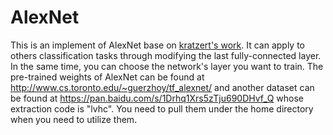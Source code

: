 # AlexNet
This is an implement of AlexNet base on [kratzert's work](https://github.com/kratzert/finetune_alexnet_with_tensorflow).
It can apply to others classification tasks through modifying the last fully-connected layer. In the same time, you can choose the network's layer you want to train. The pre-trained weights of AlexNet can be found at <http://www.cs.toronto.edu/~guerzhoy/tf_alexnet/> and another dataset can be found at <https://pan.baidu.com/s/1Drhq1Xrs5zTju690DHvf_Q> whose extraction code is "lvhc". You need to pull them under the home directory when you need to utilize them.
